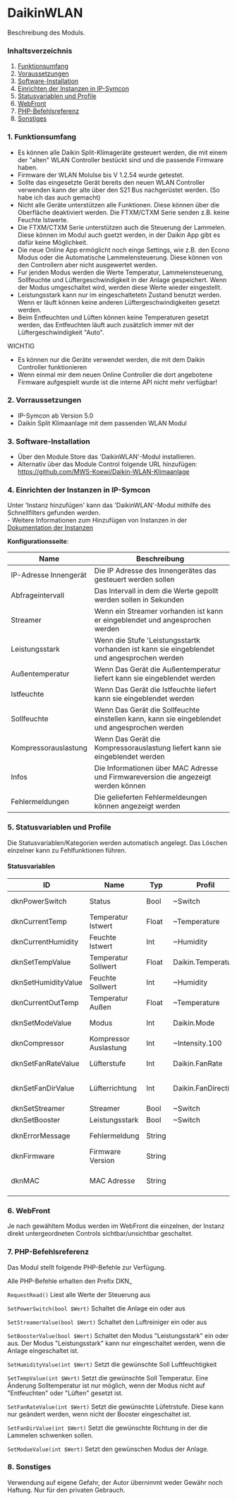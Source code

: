 # DaikinWLAN
Beschreibung des Moduls.

### Inhaltsverzeichnis

1. [Funktionsumfang](#1-funktionsumfang)
2. [Voraussetzungen](#2-voraussetzungen)
3. [Software-Installation](#3-software-installation)
4. [Einrichten der Instanzen in IP-Symcon](#4-einrichten-der-instanzen-in-ip-symcon)
5. [Statusvariablen und Profile](#5-statusvariablen-und-profile)
6. [WebFront](#6-webfront)
7. [PHP-Befehlsreferenz](#7-php-befehlsreferenz)
8. [Sonstiges](#8-sonstiges)

### 1. Funktionsumfang

* Es können alle Daikin Split-Klimageräte gesteuert werden, die mit einem der "alten" WLAN Controller bestückt sind und die passende Firmware haben. 
* Firmware der WLAN Molulse bis V 1.2.54 wurde getestet.
* Sollte das eingesetzte Gerät bereits den neuen WLAN Controller verwenden kann der alte über den S21 Bus nachgerüstet werden. (So habe ich das auch gemacht)
* Nicht alle Geräte unterstützen alle Funktionen. Diese können über die Oberfläche deaktiviert werden. Die FTXM/CTXM Serie senden z.B. keine Feuchte Istwerte.
* Die FTXM/CTXM Serie unterstützen auch die Steuerung der Lammelen. Diese können im Modul auch gsetzt werden, in der Daikin App gibt es dafür keine Möglichkeit.
* Die neue Online App ermöglicht noch einge Settings, wie z.B. den Econo Modus oder die Automatische Lammelensteuerung. Diese können von den Controllern aber nicht ausgewertet werden.
* Fur jenden Modus werden die Werte Temperatur, Lammelensteuerung, Sollfeuchte und Lüftergeschwindigkeit in der Anlage gespeichert. Wenn der Modus umgeschaltet wird, werden diese Werte wieder eingestellt.
* Leistungsstark kann nur im eingeschaltetetn Zustand benutzt werden. Wenn er läuft können keine anderen Lüftergeschwindigkeiten gesetzt werden.
* Beim Entfeuchten und Lüften können keine Temperaturen gesetzt werden, das Entfeuchten läuft auch zusätzlich immer mit der Lüftergeschwindigkeit "Auto".

WICHTIG
* Es können nur die Geräte verwendet werden, die mit dem Daikin Controller funktionieren
* Wenn einmal mir dem neuen Online Controller die dort angebotene Firmware aufgespielt wurde ist die interne API nicht mehr verfügbar!


### 2. Vorraussetzungen

- IP-Symcon ab Version 5.0
- Daikin Split Klimaanlage mit dem passenden WLAN Modul 

### 3. Software-Installation

* Über den Module Store das 'DaikinWLAN'-Modul installieren.
* Alternativ über das Module Control folgende URL hinzufügen: https://github.com/MWS-Koewi/Daikin-WLAN-Klimaanlage

### 4. Einrichten der Instanzen in IP-Symcon

 Unter 'Instanz hinzufügen' kann das 'DaikinWLAN'-Modul mithilfe des Schnellfilters gefunden werden.  
	- Weitere Informationen zum Hinzufügen von Instanzen in der [Dokumentation der Instanzen](https://www.symcon.de/service/dokumentation/konzepte/instanzen/#Instanz_hinzufügen)

__Konfigurationsseite__:

Name                  | Beschreibung
--------------------- | --------------------------------------------------------------------------------------------
IP-Adresse Innengerät | Die IP Adresse des Innengerätes das gesteuert werden sollen  
Abfrageintervall      | Das Intervall in dem die Werte gepollt werden sollen in Sekunden
Streamer              | Wenn ein Streamer vorhanden ist kann er eingeblendet und angesprochen werden
Leistungsstark        | Wenn die Stufe 'Leistungsstartk vorhanden ist kann sie eingeblendet und angesprochen werden
Außentemperatur       | Wenn Das Gerät die Außentemperatur liefert kann sie eingeblendet werden
Istfeuchte            | Wenn Das Gerät die Istfeuchte liefert kann sie eingeblendet werden
Sollfeuchte           | Wenn Das Gerät die Sollfeuchte einstellen kann, kann sie eingeblendet und angesprochen werden
Kompressorauslastung  | Wenn Das Gerät die Kompressorauslastung liefert kann sie eingeblendet werden
Infos                 | Die Informationen über MAC Adresse und Firmwareversion die angezeigt werden können
Fehlermeldungen       | Die gelieferten Fehlermeldeungen können angezeigt werden 



### 5. Statusvariablen und Profile

Die Statusvariablen/Kategorien werden automatisch angelegt. Das Löschen einzelner kann zu Fehlfunktionen führen.

#### Statusvariablen

ID                  | Name                  | Typ    | Profil                | Beschreibung
------------------- | --------------------- | ------ | --------------------- | ---------------------------------------
dknPowerSwitch      | Status                | Bool   | ~Switch	             | Gerät ein und aus Schalten
dknCurrentTemp      | Temperatur Istwert    | Float  | ~Temperature          | Gemessene Ist Temperatur
dknCurrentHumidity  | Feuchte Istwert       | Int    | ~Humidity             | Gemessene Feuchtigkeit
dknSetTempValue     | Temperatur Sollwert   | Float  | Daikin.Temperature    | Soll Temperatur 
dknSetHumidityValue | Feuchte Sollwert      | Int    | ~Humidity             | Soll Luftfeuchte
dknCurrentOutTemp   | Temperatur Außen      | Float  | ~Temperature          | Außentemperatur
dknSetModeValue     | Modus                 | Int    | Daikin.Mode           | Modus der Anlage
dknCompressor       | Kompressor Auslastung | Int    | ~Intensity.100        | Auslastung des Kompressors
dknSetFanRateValue  | Lüfterstufe           | Int    | Daikin.FanRate        | Intensität des Gebläses
dknSetFanDirValue   | Lüfterrichtung        | Int    | Daikin.FanDirection   | Richtung in der die Lamellen schwenken
dknSetStreamer      | Streamer              | Bool   | ~Switch               | Luftreiniger
dknSetBooster       | Leistungsstark        | Bool   | ~Switch               | Power Stufe
dknErrorMessage     | Fehlermeldung         | String |                       | Fehlermeldung im Klartext
dknFirmware         | Firmware Version      | String |                       | Firmware des WLAN Moduls
dknMAC              | MAC Adresse           | String |                       | MAC Adresse des WLAN Modules


### 6. WebFront

Je nach gewähltem Modus werden im WebFront die einzelnen, der Instanz direkt untergeordneten Controls sichtbar/unsichtbar geschaltet.

### 7. PHP-Befehlsreferenz

Das Modul stellt folgende PHP-Befehle zur Verfügung.

Alle PHP-Befehle erhalten den Prefix DKN_

`RequestRead()`
Liest alle Werte der Steuerung aus

`SetPowerSwitch(bool $Wert)`
Schaltet die Anlage ein oder aus

`SetStreamerValue(bool $Wert)`
Schaltet den Luftreiniger ein oder aus

`SetBoosterValue(bool $Wert)`
Schaltet den Modus "Leistungsstark" ein oder aus. Der Modus "Leistungsstark" kann nur eingeschaltet werden, wenn die Anlage eingeschaltet ist.

`SetHumidityValue(int $Wert)`
Setzt die gewünschte Soll Luftfeuchtigkeit

`SetTempValue(int $Wert)`
Setzt die gewünschte Soll Temperatur. Eine Änderung Solltemperatur ist nur möglich, wenn der Modus nicht auf "Entfeuchten" oder "Lüften" gesetzt ist.

`SetFanRateValue(int $Wert)`
Setzt die gewünschte Lüfetrstufe. Diese kann nur geändert werden, wenn nicht der Booster eingeschaltet ist.

`SetFanDirValue(int $Wert)`
Setzt die gewünschte Richtung in der die Lammelen schwenken sollen.

`SetModueValue(int $Wert)`
Setzt den gewünschen Modus der Anlage. 

### 8. Sonstiges
Verwendung auf eigene Gefahr, der Autor übernimmt weder Gewähr noch Haftung. 
Nur für den privaten Gebrauch.
